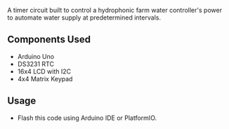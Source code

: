 A timer circuit built to control a hydrophonic farm water controller's power to automate water supply at predetermined intervals.

## Components Used
- Arduino Uno
- DS3231 RTC
- 16x4 LCD with I2C
- 4x4 Matrix Keypad


## Usage

- Flash this code using Arduino IDE or PlatformIO.
